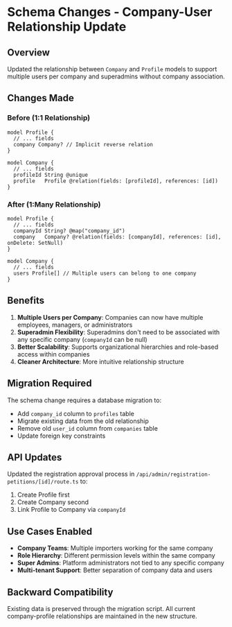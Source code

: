 # Schema Changes - Company-User Relationship Update

## Overview

Updated the relationship between `Company` and `Profile` models to support multiple users per company and superadmins without company association.

## Changes Made

### Before (1:1 Relationship)

```prisma
model Profile {
  // ... fields
  company Company? // Implicit reverse relation
}

model Company {
  // ... fields
  profileId String @unique
  profile   Profile @relation(fields: [profileId], references: [id])
}
```

### After (1:Many Relationship)

```prisma
model Profile {
  // ... fields
  companyId String? @map("company_id")
  company   Company? @relation(fields: [companyId], references: [id], onDelete: SetNull)
}

model Company {
  // ... fields
  users Profile[] // Multiple users can belong to one company
}
```

## Benefits

1. **Multiple Users per Company**: Companies can now have multiple employees, managers, or administrators
2. **Superadmin Flexibility**: Superadmins don't need to be associated with any specific company (`companyId` can be null)
3. **Better Scalability**: Supports organizational hierarchies and role-based access within companies
4. **Cleaner Architecture**: More intuitive relationship structure

## Migration Required

The schema change requires a database migration to:

- Add `company_id` column to `profiles` table
- Migrate existing data from the old relationship
- Remove old `user_id` column from `companies` table
- Update foreign key constraints

## API Updates

Updated the registration approval process in `/api/admin/registration-petitions/[id]/route.ts` to:

1. Create Profile first
2. Create Company second
3. Link Profile to Company via `companyId`

## Use Cases Enabled

- **Company Teams**: Multiple importers working for the same company
- **Role Hierarchy**: Different permission levels within the same company
- **Super Admins**: Platform administrators not tied to any specific company
- **Multi-tenant Support**: Better separation of company data and users

## Backward Compatibility

Existing data is preserved through the migration script. All current company-profile relationships are maintained in the new structure.
